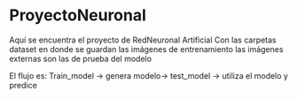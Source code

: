 # ProyectoNeuronal

Aquí se encuentra el proyecto de RedNeuronal Artificial
Con las carpetas dataset en donde se guardan las imágenes de entrenamiento
las imágenes externas son las de prueba del modelo

El flujo es: Train_model -> genera modelo-> test_model -> utiliza el modelo y predice


